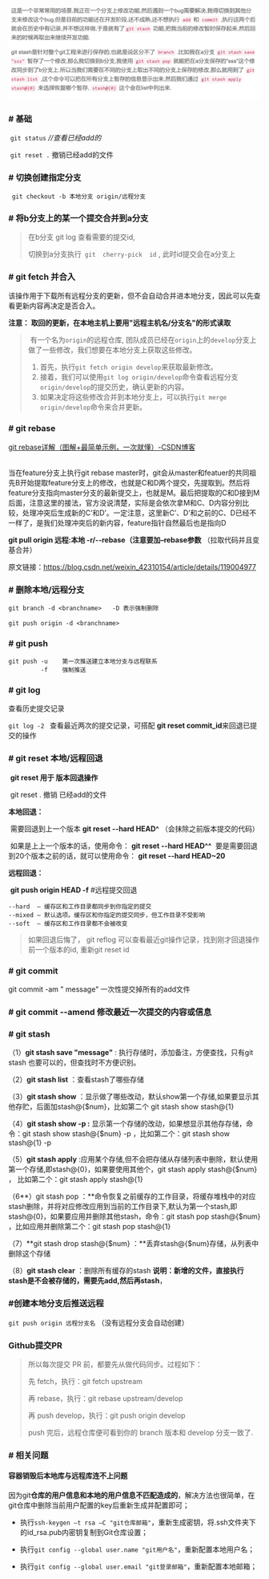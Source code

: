 ![image-20240904105722349](pics/image-20240904105722349.png)

### # 基础

​	`git status` *//查看已经add的*

​    `git reset .` 撤销已经add的文件

### # 切换创建指定分支

` git checkout -b 本地分支 origin/远程分支`

### # 将b分支上的某一个提交合并到a分支

> 在b分支 git log  查看需要的提交id, 
>
> 切换到a分支执行` git  cherry-pick  id` ,   此时id提交会在a分支上

### # git fetch 并合入

该操作用于下载所有远程分支的更新，但不会自动合并进本地分支，因此可以先查看更新内容再决定是否合入。

**注意： 取回的更新，在本地主机上要用"远程主机名/分支名"的形式读取**

> ​		有一个名为`origin`的远程仓库,  团队成员已经在`origin`上的`develop`分支上做了一些修改，我们想要在本地分支上获取这些修改。
>
> 1. 首先，执行`git fetch origin develop`来获取最新修改。
> 2. 接着，我们可以使用`git log origin/develop`命令查看远程分支`origin/develop`的提交历史，确认更新的内容。
> 3. 如果决定将这些修改合并到本地分支上，可以执行`git merge origin/develop`命令来合并更新。



### # git rebase

[git rebase详解（图解+最简单示例，一次就懂）-CSDN博客](https://blog.csdn.net/weixin_42310154/article/details/119004977)

​		
当在feature分支上执行git rebase master时，git会从master和featuer的共同祖先B开始提取feature分支上的修改，也就是C和D两个提交，先提取到。然后将feature分支指向master分支的最新提交上，也就是M。最后把提取的C和D接到M后面，注意这里的接法，官方没说清楚，实际是会依次拿M和C、D内容分别比较，处理冲突后生成新的C’和D’。一定注意，这里新C’、D’和之前的C、D已经不一样了，是我们处理冲突后的新内容，feature指针自然最后也是指向D

**git pull origin 远程:本地 -r/--rebase（注意要加–rebase参数**  （拉取代码并且变基合并）

原文链接：https://blog.csdn.net/weixin_42310154/article/details/119004977



### # 删除本地/远程分支

```
git branch -d <branchname>   -D 表示强制删除
```

```
git push origin -d <branchname>
```

### # git push

```
git push -u    第一次推送建立本地分支与远程联系
         -f    强制推送
```



### # git log 

查看历史提交记录

`git log -2 `   查看最近两次的提交记录，可搭配 **git reset commit_id**来回退已提交的操作



### # git reset  本地/远程回退  

​		**git reset 用于 版本回退操作** 

​		git reset .   撤销 已经add的文件

**本地回退：**

​     需要回退到上一个版本 **git reset --hard HEAD^** （会抹除之前版本提交的代码）

​     如果是上上一个版本的话，使用命令： **git reset --hard HEAD^^**
​	 要是需要回退到20个版本之前的话，就可以使用命令： **git reset --hard HEAD~20**

**远程回退：**

​		**git push origin HEAD -f** #远程提交回退

```text
--hard  – 缓存区和工作目录都同步到你指定的提交
--mixed – 默认选项。缓存区和你指定的提交同步，但工作目录不受影响
--soft  – 缓存区和工作目录都不会被改变
```

> 如果回退后悔了， git   reflog 可以查看最近git操作记录，找到刚才回退操作前一个版本的id,   重新git   reset  id



### # git commit

git commit -am " message" 一次性提交掉所有的add文件



### # git commit --amend   修改最近一次提交的内容或信息



### # git stash

（1）**git stash save "message"**  : 执行存储时，添加备注，方便查找，只有git stash 也要可以的，但查找时不方便识别。

（2）**git stash list**  ：查看stash了哪些存储

（3）**git stash show** ：显示做了哪些改动，默认show第一个存储,如果要显示其他存贮，后面加stash@{$num}，比如第二个 git stash show stash@{1}

（4）**git stash show -p :** 显示第一个存储的改动，如果想显示其他存存储，命令：git stash show  stash@{$num}  -p ，比如第二个：git stash show  stash@{1}  -p

（5）**git stash apply** :应用某个存储,但不会把存储从存储列表中删除，默认使用第一个存储,即stash@{0}，如果要使用其他个，git stash apply stash@{$num} ， 比如第二个：git stash apply stash@{1} 

（6**）git stash pop ：**命令恢复之前缓存的工作目录，将缓存堆栈中的对应stash删除，并将对应修改应用到当前的工作目录下,默认为第一个stash,即stash@{0}，如果要应用并删除其他stash，命令：git stash pop stash@{$num} ，比如应用并删除第二个：git stash pop stash@{1}

（7）**git stash drop stash@{$num} ：**丢弃stash@{$num}存储，从列表中删除这个存储

（8）**git stash clear** ：删除所有缓存的stash
**说明：新增的文件，直接执行stash是不会被存储的，需要先add,然后再stash**，



### #创建本地分支后推送远程

`git push origin 远程分支名`  （没有远程分支会自动创建）





### Github提交PR

> 所以每次提交 PR 前，都要先从做代码同步。过程如下：
>
> 先 fetch，执行：git fetch upstream
>
> 再 rebase，执行：git rebase upstream/develop
>
> 再 push develop，执行：git push origin develop
>
> push 完后，远程仓库便可看到你的 branch 版本和 develop 分支一致了.



### # 相关问题

#### 容器销毁后本地库与远程库连不上问题

​		因为git**仓库的用户信息和本地的用户信息不匹配造成的**，解决方法也很简单，在git仓库中删除当前用户配置的key后重新生成并配置即可；

- 执行`ssh-keygen –t rsa –C "git仓库邮箱"`，重新生成密钥，将.ssh文件夹下的id_rsa.pub内密钥复制到Git仓库设置；


- 执行`git config --global user.name "git用户名"`，重新配置本地用户名；


- 执行`git config --global user.email "git登录邮箱"`，重新配置本地邮箱；



